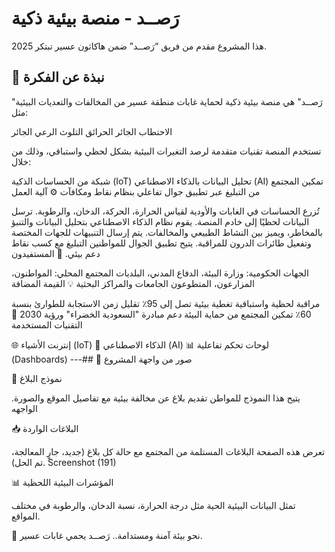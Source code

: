 # رَصــد - منصة بيئية ذكية
هذا المشروع مقدم من فريق “رَصــد” ضمن هاكاثون عسير تبتكر 2025.

## 📌 نبذة عن الفكرة

"رَصــد" هي منصة بيئية ذكية لحماية غابات منطقة عسير من المخالفات والتعديات البيئية مثل:

الاحتطاب الجائر
الحرائق
التلوث
الرعي الجائر

تستخدم المنصة تقنيات متقدمة لرصد التغيرات البيئية بشكل لحظي واستباقي، وذلك من خلال:

شبكة من الحساسات الذكية (IoT)
تحليل البيانات بالذكاء الاصطناعي (AI)
تمكين المجتمع من التبليغ عبر تطبيق جوال تفاعلي بنظام نقاط ومكافآت
⚙️ آلية العمل

تُزرع الحساسات في الغابات والأودية لقياس الحرارة، الحركة، الدخان، والرطوبة.
ترسل البيانات لحظيًا إلى خادم المنصة.
يقوم نظام الذكاء الاصطناعي بتحليل البيانات والتنبؤ بالمخاطر، ويميز بين النشاط الطبيعي والمخالفات.
يتم إرسال التنبيهات للجهات المختصة وتفعيل طائرات الدرون للمراقبة.
يتيح تطبيق الجوال للمواطنين التبليغ مع كسب نقاط دعم بيئي.
👥 المستفيدون

الجهات الحكومية: وزارة البيئة، الدفاع المدني، البلديات
المجتمع المحلي: المواطنون، المزارعون، المتطوعون
الجامعات والمراكز البحثية
💡 القيمة المضافة

مراقبة لحظية واستباقية
تغطية بيئية تصل إلى 95٪
تقليل زمن الاستجابة للطوارئ بنسبة 60٪
تمكين المجتمع من حماية البيئة
دعم مبادرة "السعودية الخضراء" ورؤية 2030
🧠 التقنيات المستخدمة

🌐 إنترنت الأشياء (IoT)
🤖 الذكاء الاصطناعي (AI)
📊 لوحات تحكم تفاعلية (Dashboards)
---## 📸 صور من واجهة المشروع

📝 نموذج البلاغ

يتيح هذا النموذج للمواطن تقديم بلاغ عن مخالفة بيئية مع تفاصيل الموقع والصورة. الواجهه

📥 البلاغات الواردة

تعرض هذه الصفحة البلاغات المستلمة من المجتمع مع حالة كل بلاغ (جديد، جارٍ المعالجة، تم الحل). Screenshot (191)

📊 المؤشرات البيئية اللحظية

تمثل البيانات البيئية الحية مثل درجة الحرارة، نسبة الدخان، والرطوبة في مختلف المواقع.

🌱 نحو بيئة آمنة ومستدامة.. رَصــد يحمي غابات عسير.
